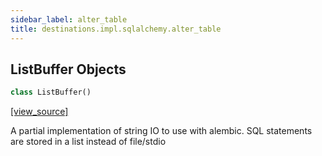 ```yaml
---
sidebar_label: alter_table
title: destinations.impl.sqlalchemy.alter_table
---
```


## ListBuffer Objects

```python
class ListBuffer()
```

[[view_source]](https://github.com/dlt-hub/dlt/blob/f0690715274590fc4cacf1165e3661aaa7af1c15/dlt/destinations/impl/sqlalchemy/alter_table.py#L8)

A partial implementation of string IO to use with alembic.
SQL statements are stored in a list instead of file/stdio

